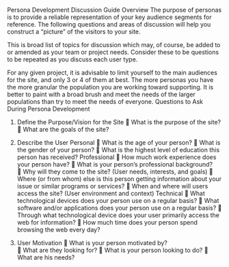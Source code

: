 Persona Development Discussion Guide
Overview
The purpose of personas is to provide a reliable representation of your key audience segments for reference.  The following questions and areas of discussion will help you construct a “picture” of the visitors to your site.

This is broad list of topics for discussion which may, of course, be added to or amended as your team or project needs. Consider these to be questions to be repeated as you discuss each user type.  

For any given project, it is advisable to limit yourself to the main audiences for the site, and only 3 or 4 of them at best. The more personas you have the more granular the population you are working toward supporting.  It is better to paint with a broad brush and meet the needs of the larger populations than try to meet the needs of everyone.
Questions to Ask During Persona Development
1.  Define the Purpose/Vision for the Site
	What is the purpose of the site? 
	What are the goals of the site?
2. Describe the User 
Personal
	What is the age of your person?
	What is the gender of your person?
	What is the highest level of education this person has received?
Professional
	How much work experience does your person have?
	What is your person’s professional background?  
	Why will they come to the site?  (User needs, interests, and goals)
	Where (or from whom) else is this person getting information about your issue or similar programs or services? 
	When and where will users access the site?  (User environment and context)
Technical
	What technological devices does your person use on a regular basis?
	What software and/or applications does your person use on a regular basis?
	Through what technological device does your user primarily access the web for information?
	How much time does your person spend browsing the web every day?

3. User Motivation
	What is your person motivated by?  
	What are they looking for?
	What is your person looking to do? 
	What are his needs?
